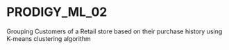 # PRODIGY_ML_02
Grouping Customers of a Retail store based on their purchase history using  K-means clustering algorithm
